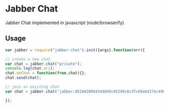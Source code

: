 Jabber Chat
===========

Jabber Chat implemented in javascript (node/browserify)

## Usage

```js
var jabber = require("jabber-chat").init({args},function(err){

// create a new chat
var chat = jabber.chat("private");
console.log(chat.uri);
chat.onChat = function(from,chat){};
chat.send(chat);

// join an existing chat
var chat = jabber.chat("jabber:851042800434dd49c45299c6c3fc69ab427ec49862739b6449e1fcd77b27d3a6/private/8b945f90f08940c573c29352d767fee4");

});
```